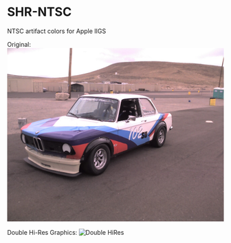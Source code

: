 # SHR-NTSC
NTSC artifact colors for Apple IIGS

Original:
![Original](https://github.com/dschmenk/SHR-NTSC/blob/master/images/racecar.JPG)

Double Hi-Res Graphics:
![Double HiRes](http:images/racecar-shgr.JPG)
